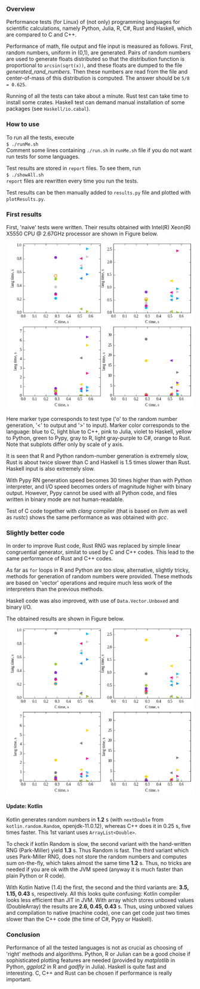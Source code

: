 ### Overview

Performance tests (for Linux) of (not only) programming languages for scientific
calculations, namely Python, Julia, R, C#, Rust and Haskell, which are compared
to C and C++.

Performance of math, file output and file input is measured as follows. First,
random numbers, uniform in (0,1), are generated. Pairs of random numbers are
used to generate floats distributed so that the distribution function is
proportional to `arcsin(sqrt(x))`, and these floats are dumped to the file
*generated\_rand\_numbers*. Then these numbers are read from the file and
center-of-mass of this distribution is computed. The answer should be `5/8 =
0.625`.

Running of all the tests can take about a minute. Rust
test can take time to install some crates. Haskell test can demand manual
installation of some packages (see `Haskell/io.cabal`).

### How to use

To run all the tests, execute  
`$ ./runMe.sh`  
Comment some lines containing `./run.sh` in `runMe.sh` file if you do not want run
tests for some languages.

Test results are stored in `report` files. To see them, run  
`$ ./showAll.sh`  
`report` files are rewritten every time you run the tests.

Test results can be then manually added to `results.py` file and plotted with
`plotResults.py`.

### First results

First, 'naive' tests were written. Their results obtained with Intel(R)
Xeon(R) X5550 CPU @ 2.67GHz processor are shown in Figure below.

![naive](results_set2.png)

Here marker type corresponds to test type ('o' to the random number generation,
'<' to output and '>' to input). Marker color corresponds to the language: blue
to C, light blue to C++, pink to Julia, violet to Haskell, yellow to Python,
green to Pypy, gray to R, light gray-purple to C#, orange to Rust. Note that
subplots differ only by scale of y axis.

It is seen that R and Python random-number generation is extremely slow, Rust is about twice slower
than C and Haskell is 1.5 times slower than Rust. Haskell input is also extremely slow.

With Pypy RN generation speed becomes 30 times higher than with Python interpreter, and I/O speed
becomes orders of magnitude higher with binary output. However, Pypy cannot be used with all Python
code, and files written in binary mode are not human-readable.

Test of C code together with *clang* compiler (that is based on *llvm* as well as *rustc*) shows
the same performance as was obtained with *gcc*.

### Slightly better code

In order to improve Rust code, Rust RNG was replaced by simple linear congruential generator,
similat to used by C and C++ codes. This lead to the same performance of Rust and C++ codes.

As far as `for` loops in R and Python are too slow, alternative, slightly tricky, methods for
generation of random numbers were provided. These methods are based on 'vector' operations and
require much less work of the interpreters than the previous methods.

Haskell code was also improved, with use of `Data.Vector.Unboxed` and binary I/O.

The obtained results are shown in Figure below.

![fast](results_set3.png)

#### Update: Kotlin

Kotlin generates random numbers in **1.2** s (with `nextDouble` from `kotlin.random.Random`,
openjdk-11.0.12), whereas C++ does it in 0.25 s, five times faster. This 1st variant uses
`ArrayList<Double>`.

To check if kotlin Random is slow, the second variant with the hand-written RNG (Park-Miller) yield
**1.3** s.  Thus Random is fast. The third variant which uses Park-Miller RNG, does not store the
random numbers and computes sum on-the-fly, which takes almost the same time **1.2** s. Thus, no
tricks are needed if you are ok with the JVM speed (anyway it is much faster than plain
Python or R code).

With Kotlin Native (1.4) the first, the second and the third variants are: **3.5, 1.15, 0.43** s,
respectively. All this looks quite confusing: Kotlin compiler looks less efficient than JIT in JVM.
With array which stores unboxed values (DoubleArray) the results are **2.6, 0.45, 0.43** s. Thus,
using unboxed values and compilation to native (machine code), one can get code just two times
slower than the C++ code (the time of C#, Pypy or Haskell).

### Conclusion

Performance of all the tested languages is not as crucial as choosing of 'right' methods and
algorithms. Python, R or Julian can be a good choise if sophisticated plotting features are needed
(provided by *matplotlib* in Python, *ggplot2* in R and *gadfly* in Julia). Haskell
is quite fast and interesting. C, C++ and Rust can be chosen if performance is really important.

